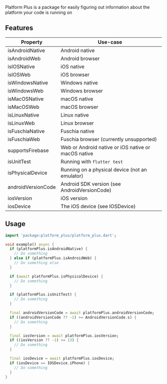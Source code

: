 Platform Plus is a package for easily figuring out information about the platform your code is running on

## Features

| Property           | Use-case                                            |
| ------------------ | --------------------------------------------------- |
| isAndroidNative    | Android native                                      |
| isAndroidWeb       | Android browser                                     |
| isIOSNative        | iOS native                                          |
| isIOSWeb           | iOS browser                                         |
| isWindowsNative    | Windows native                                      |
| isWindowsWeb       | Windows browser                                     |
| isMacOSNative      | macOS native                                        |
| isMacOSWeb         | macOS browser                                       |
| isLinuxNative      | Linux native                                        |
| isLinuxWeb         | Linux browser                                       |
| isFuschiaNative    | Fuschia native                                      |
| isFuschiaWeb       | Fuschia browser (currently unsupported)             |
| supportsFirebase   | Web or Android native or iOS native or macOS native |
| isUnitTest         | Running with `flutter test`                         |
| isPhysicalDevice   | Running on a physical device (not an emulator)      |
| androidVersionCode | Android SDK version (see AndroidVersionCode)        |
| iosVersion         | iOS version                                         |
| iosDevice          | The iOS device (see IOSDevice)                      |

## Usage

<!-- embedme readme/usage.dart -->
```dart
import 'package:platform_plus/platform_plus.dart';

void example() async {
  if (platformPlus.isAndroidNative) {
    // Do something
  } else if (platformPlus.isAndroidWeb) {
    // Do something else
  }

  if (await platformPlus.isPhysicalDevice) {
    // Do something
  }

  if (platformPlus.isUnitTest) {
    // Do something
  }

  final androidVersionCode = await platformPlus.androidVersionCode;
  if ((androidVersionCode ?? -1) >= AndroidVersionCode.s) {
    // Do something
  }

  final iosVersion = await platformPlus.iosVersion;
  if ((iosVersion ?? -1) >= 13) {
    // Do something
  }

  final iosDevice = await platformPlus.iosDevice;
  if (iosDevice == IOSDevice.iPhone) {
    // Do something
  }
}

```
